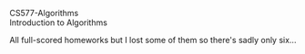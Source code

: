 CS577-Algorithms \
Introduction to Algorithms 

All full-scored homeworks but I lost some of them so there's sadly only six...
